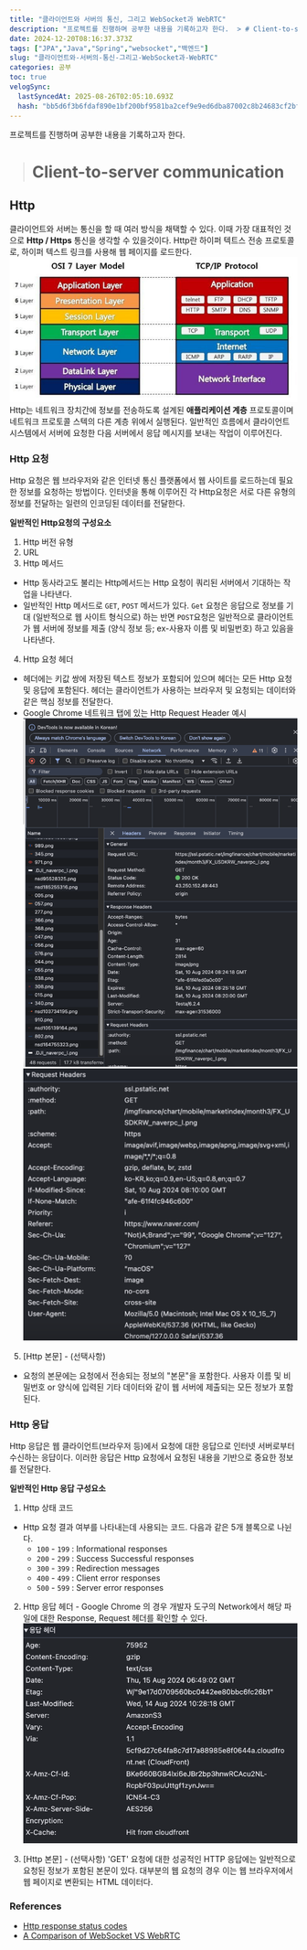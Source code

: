 ```yaml
---
title: "클라이언트와 서버의 통신, 그리고 WebSocket과 WebRTC"
description: "프로젝트를 진행하며 공부한 내용을 기록하고자 한다.  > # Client-to-server communication  Http 클라이언트와 서버는 통신을 할 때 여러 방식을 채택할 수 있다. 이때 가장 대표적인 것으로 Http / Https 통신을 생각할 수 있을것이다"
date: 2024-12-20T08:16:37.373Z
tags: ["JPA","Java","Spring","websocket","백엔드"]
slug: "클라이언트와-서버의-통신-그리고-WebSocket과-WebRTC"
categories: 공부
toc: true
velogSync:
  lastSyncedAt: 2025-08-26T02:05:10.693Z
  hash: "bb5d6f3b6fdaf890e1bf200bf9581ba2cef9e9ed6dba87002c8b24683cf2bf3e"
---
```


프로젝트를 진행하며 공부한 내용을 기록하고자 한다.
 
> # Client-to-server communication

## Http
클라이언트와 서버는 통신을 할 때 여러 방식을 채택할 수 있다. 이때 가장 대표적인 것으로 **Http / Https** 통신을 생각할 수 있을것이다. 
Http란 하이퍼 텍트스 전송 프로토콜로, 하이퍼 텍스트 링크를 사용해 웹 페이지를 로드한다. 
![OSI 7계층](/assets/posts/76f4056ec02b29c724fc76a4a4f6c8555ce746ccc8ba6a1d5e320a0a4347f87c.png)
Http는 네트워크 장치간에 정보를 전송하도록 설계된 **애플리케이션 계층** 프로토콜이며 네트워크 프로토콜 스텍의 다른 계층 위에서 실행된다. 일반적인 흐름에서 클라이언트 시스템에서 서버에 요청한 다음 서버에서 응답 메시지를 보내는 작업이 이루어진다.

### Http 요청
Http 요청은 웹 브라우저와 같은 인터넷 통신 플랫폼에서 웹 사이트를 로드하는데 필요한 정보를 요청하는 방법이다. 인터넷을 통해 이루어진 각 Http요청은 서로 다른 유형의 정보를 전달하는 일련의 인코딩된 데이터를 전달한다. 

**일반적인 Http요청의 구성요소**

 1. Http 버전 유형
 2. URL
 3. Http 메서드
 - Http 동사라고도 불리는 Http메서드는 Http 요청이 쿼리된 서버에서 기대하는 작업을 나타낸다. 
 - 일반적인 Http 메서드로 `GET`, `POST` 메서드가 있다. `Get` 요청은 응답으로 정보를 기대 (일반적으로 웹 사이트 형식으로) 하는 반면 `POST`요청은 일반적으로 클라이언트가 웹 서버에 정보를 제출 (양식 정보 등; ex-사용자 이름 및 비밀번호) 하고 있음을 나타낸다.

 4. Http 요청 헤더
 - 헤더에는 키값 쌍에 저장된 텍스트 정보가 포함되어 있으며 헤더는 모든 Http 요청 및 응답에 포함된다. 헤더는 클라이언트가 사용하는 브라우저 및 요청되는 데이터와 같은 핵심 정보를 전달한다.
 - Google Chrome 네트워크 탭에 있는 Http Request Header 예시	
 ![네이버 Http Request Header](/assets/posts/8fd9d872e8da9232f3a5c50aec901f73630150977479407bb4f0c52c758b309e.png)![](/assets/posts/3f38841383e5d66368cb397287bf0853efdfec33af6201ce1526e430197d7474.png)

 5. [Http 본문] - (선택사항)
 - 요청의 본문에는 요청에서 전송되는 정보의 "본문"을 포함한다. 사용자 이름 및 비밀번호 or 양식에 입력된 기타 데이터와 같이 웹 서버에 제출되는 모든 정보가 포함된다.
 
### Http 응답
Http 응답은 웹 클라이언트(브라우저 등)에서 요청에 대한 응답으로 인터넷 서버로부터 수신하는 응댭이다. 이러한 응답은 Http 요청에서 요청된 내용을 기반으로 중요한 정보를 전달한다.

**일반적인 Http 응답 구성요소**

1. Http 상태 코드
- Http 요청 결과 여부를 나타내는데 사용되는 코드. 다음과 같은 5개 블록으로 나뉜다.
  - `100` - `199` : Informational responses
  - `200` - `299` : Success Successful responses
  - `300` - `399` : Redirection messages
  - `400` - `499` : Client error responses
  - `500` - `599` : Server error responses
2. Http 응답 헤더 - Google Chrome 의 경우 개발자 도구의 Network에서 해당 파일에 대한 Response, Request 헤더를 확인할 수 있다.
![Response Headers](/assets/posts/ebe33d98d3ecc92d9dad0598dfea746442a85c8ecf144ed6d1fe4c444e5eff86.png)

3. [Http 본문] - (선택사항)
'GET' 요청에 대한 성공적인 HTTP 응답에는 일반적으로 요청된 정보가 포함된 본문이 있다. 대부분의 웹 요청의 경우 이는 웹 브라우저에서 웹 페이지로 변환되는 HTML 데이터다.
 
 
 
 
 
 
 
 
 
 
 
 
### References

- [Http response status codes](https://developer.mozilla.org/en-US/docs/Web/HTTP/Status)
- [A Comparison of WebSocket VS WebRTC](https://www.digitalsamba.com/blog/webrtc-vs-websocket)
